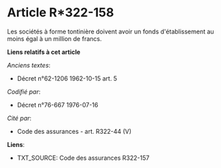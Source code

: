 # Article R*322-158

Les sociétés à forme tontinière doivent avoir un fonds d'établissement au moins égal à un million de francs.

**Liens relatifs à cet article**

_Anciens textes_:

  - Décret n°62-1206 1962-10-15 art. 5

_Codifié par_:

  - Décret n°76-667 1976-07-16

_Cité par_:

  - Code des assurances - art. R322-44 (V)

**Liens**:

  - TXT_SOURCE: Code des assurances R322-157
